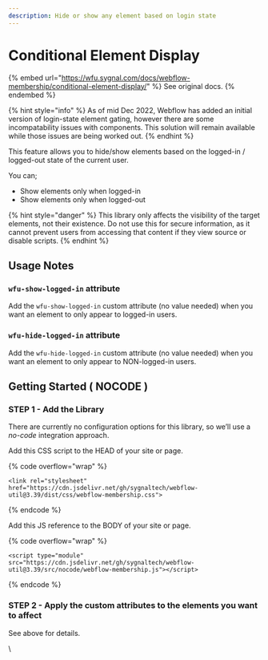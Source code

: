 ```yaml
---
description: Hide or show any element based on login state
---
```


# Conditional Element Display





{% embed url="https://wfu.sygnal.com/docs/webflow-membership/conditional-element-display/" %}
See original docs.
{% endembed %}

{% hint style="info" %}
As of mid Dec 2022, Webflow has added an initial version of login-state element gating, however there are some incompatability issues with components. This solution will remain available while those issues are being worked out.
{% endhint %}

This feature allows you to hide/show elements based on the logged-in / logged-out state of the current user.

You can;

* Show elements only when logged-in
* Show elements only when logged-out

{% hint style="danger" %}
This library only affects the visibility of the target elements, not their existence. Do not use this for secure information, as it cannot prevent users from accessing that content if they view source or disable scripts.
{% endhint %}

## Usage Notes <a href="#usage-notes" id="usage-notes"></a>

### `wfu-show-logged-in` attribute <a href="#wfu-show-logged-in-attribute" id="wfu-show-logged-in-attribute"></a>

Add the `wfu-show-logged-in` custom attribute (no value needed) when you want an element to only appear to logged-in users.

### `wfu-hide-logged-in` attribute <a href="#wfu-hide-logged-in-attribute" id="wfu-hide-logged-in-attribute"></a>

Add the `wfu-hide-logged-in` custom attribute (no value needed) when you want an element to only appear to NON-logged-in users.

## Getting Started ( NOCODE ) <a href="#getting-started-nocode" id="getting-started-nocode"></a>

### STEP 1 - Add the Library <a href="#step-1---add-the-library" id="step-1---add-the-library"></a>

There are currently no configuration options for this library, so we’ll use a _no-code_ integration approach.

Add this CSS script to the HEAD of your site or page.

{% code overflow="wrap" %}
```
<link rel="stylesheet" href="https://cdn.jsdelivr.net/gh/sygnaltech/webflow-util@3.39/dist/css/webflow-membership.css">
```
{% endcode %}

Add this JS reference to the BODY of your site or page.

{% code overflow="wrap" %}
```
<script type="module" src="https://cdn.jsdelivr.net/gh/sygnaltech/webflow-util@3.39/src/nocode/webflow-membership.js"></script>
```
{% endcode %}

### STEP 2 - Apply the custom attributes to the elements you want to affect <a href="#step-2---apply-the-custom-attributes-to-the-elements-you-want-to-affect" id="step-2---apply-the-custom-attributes-to-the-elements-you-want-to-affect"></a>

See above for details.

\
